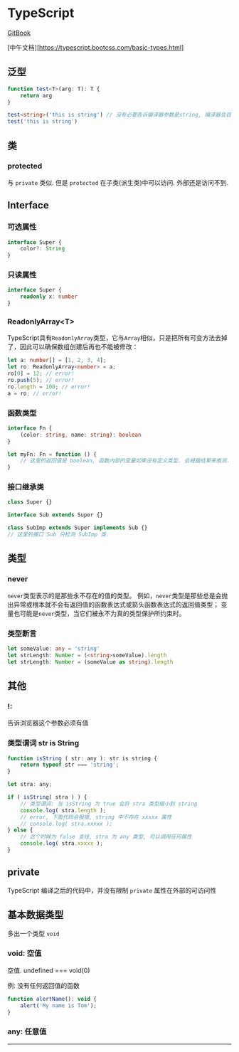# TypeScript

[GitBook][1]

[中午文档][https://typescript.bootcss.com/basic-types.html]



## 泛型

```typescript
function test<T>(arg: T): T {
    return arg
}

test<string>('this is string') // 没有必要告诉编译器参数是string, 编译器会自动辨识
test('this is string')
```





## 类

### protected

与 `private` 类似. 但是 `protected` 在子类(派生类)中可以访问. 外部还是访问不到.



## Interface

### 可选属性

```typescript
interface Super {
    color?: String
}
```

### 只读属性

```typescript
interface Super {
    readonly x: number
}
```

### ReadonlyArray\<T\>

TypeScript具有`ReadonlyArray`类型，它与`Array`相似，只是把所有可变方法去掉了，因此可以确保数组创建后再也不能被修改：

```typescript
let a: number[] = [1, 2, 3, 4];
let ro: ReadonlyArray<number> = a;
ro[0] = 12; // error!
ro.push(5); // error!
ro.length = 100; // error!
a = ro; // error!
```

### 函数类型

```typescript
interface Fn {
    (color: string, name: string): boolean
}

let myFn: Fn = function () {
    // 这里的返回值是 boolean, 函数内部的变量如果没有定义类型. 会根据结果来推测.
}
```

### 接口继承类

```typescript
class Super {}

interface Sub extends Super {}

class SubImp extends Super implements Sub {} 
// 这里的接口 Sub 只检测 SubImp 类.
```





## 类型

### never

`never`类型表示的是那些永不存在的值的类型。 例如，`never`类型是那些总是会抛出异常或根本就不会有返回值的函数表达式或箭头函数表达式的返回值类型； 变量也可能是`never`类型，当它们被永不为真的类型保护所约束时。

### 类型断言

```typescript
let someValue: any = 'string'
let strLength: Number = (<string>someValue).length
let strLength: Number = (someValue as string).length
```




## 其他

### !:

告诉浏览器这个参数必须有值



### 类型谓词 str is String

```js
function isString ( str: any ): str is string {
    return typeof str === 'string';
}

let stra: any;

if ( isString( stra ) ) {
    // 类型谓词: 当 isString 为 true 会将 stra 类型缩小到 string
    console.log( stra.length );
    // error, 下面代码会报错, string 中不存在 xxxxx 属性
    // console.log( stra.xxxxx );
} else {
    // 这个时候为 false 支线, stra 为 any 类型, 可以调用任何属性
    console.log( stra.xxxxx );
}

```





## private

TypeScript 编译之后的代码中，并没有限制 `private` 属性在外部的可访问性



## 基本数据类型

多出一个类型 `void`



### void: 空值

空值. undefined === void(0)

例: 没有任何返回值的函数

```js
function alertName(): void {
    alert('My name is Tom');
}
```



### any: 任意值





---

[1]: https://ts.xcatliu.com/basics/primitive-data-types.html
